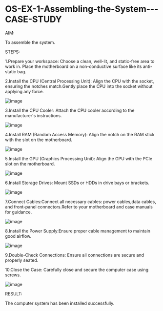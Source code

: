 # OS-EX-1-Assembling-the-System---CASE-STUDY

AIM:

   To assemble the system.

STEPS:

1.Prepare your workspace: Choose a clean, well-lit, and static-free area to work in. Place the motherboard on a non-conductive surface like its anti-static bag.


2.Install the CPU (Central Processing Unit): Align the CPU with the socket, ensuring the notches match.Gently place the CPU into the socket without applying any force.


![image](https://github.com/MUKESHPARTHASARATHY/OS-EX-1-Assembling-the-System---CASE-STUDY/assets/119393818/970f29c4-e830-4009-9b34-cd792c794820)


3.Install the CPU Cooler: Attach the CPU cooler according to the manufacturer's instructions.


![image](https://github.com/MUKESHPARTHASARATHY/OS-EX-1-Assembling-the-System---CASE-STUDY/assets/119393818/ae50dfd7-c75f-4c57-ab84-7dba79eb2884)



4.Install RAM (Random Access Memory): Align the notch on the RAM stick with the slot on the motherboard.



![image](https://github.com/MUKESHPARTHASARATHY/OS-EX-1-Assembling-the-System---CASE-STUDY/assets/119393818/bfa4ff90-9d5e-4bc1-b7fc-8dd837d881ed)




5.Install the GPU (Graphics Processing Unit): Align the GPU with the PCIe slot on the motherboard.



![image](https://github.com/MUKESHPARTHASARATHY/OS-EX-1-Assembling-the-System---CASE-STUDY/assets/119393818/78adf438-0549-4788-b18c-4627abbd4de7)



6.Install Storage Drives: Mount SSDs or HDDs in drive bays or brackets.



![image](https://github.com/MUKESHPARTHASARATHY/OS-EX-1-Assembling-the-System---CASE-STUDY/assets/119393818/89101865-a69f-443d-9ccf-d17954c44f7b)




7.Connect Cables:Connect all necessary cables: power cables,data cables, and front-panel connectors.Refer to your motherboard and case manuals for guidance.



![image](https://github.com/MUKESHPARTHASARATHY/OS-EX-1-Assembling-the-System---CASE-STUDY/assets/119393818/272375a5-4589-4230-84d8-3e9db0484587)




8.Install the Power Supply:Ensure proper cable management to maintain good airflow.



![image](https://github.com/MUKESHPARTHASARATHY/OS-EX-1-Assembling-the-System---CASE-STUDY/assets/119393818/8751a370-3c91-4d79-b40a-f4aeb32f327d)




9.Double-Check Connections: Ensure all connections are secure and properly seated.



10.Close the Case: Carefully close and secure the computer case using screws.

![image](https://github.com/MUKESHPARTHASARATHY/OS-EX-1-Assembling-the-System---CASE-STUDY/assets/119393818/58b3c371-c4e6-4462-912f-ef0663ebead5)



RESULT:


The computer system has been installed successfully.
